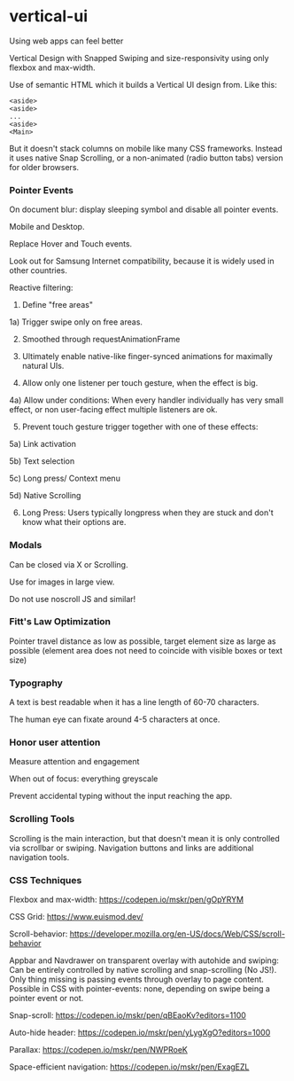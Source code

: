 # vertical-ui
Using web apps can feel better

Vertical Design with Snapped Swiping and size-responsivity using only flexbox and max-width.

Use of semantic HTML which it builds a Vertical UI design from. Like this:

```
<aside>
<aside>
...
<aside>
<Main>
```

But it doesn't stack columns on mobile like many CSS frameworks. Instead it uses native Snap Scrolling, or a non-animated (radio button tabs) version for older browsers.

### Pointer Events

On document blur: display sleeping symbol and disable all pointer events. 

Mobile and Desktop.

Replace Hover and Touch events.

Look out for Samsung Internet compatibility, because it is widely used in other countries.

Reactive filtering:

1) Define "free areas"

1a) Trigger swipe only on free areas.

2) Smoothed through requestAnimationFrame

3) Ultimately enable native-like finger-synced animations for maximally natural UIs.

4) Allow only one listener per touch gesture, when the effect is big.

4a) Allow under conditions: When every handler individually has very small effect, or non user-facing effect multiple listeners are ok. 

5) Prevent touch gesture trigger together with one of these effects:

5a) Link activation

5b) Text selection

5c) Long press/ Context menu

5d) Native Scrolling

6) Long Press: Users typically longpress when they are stuck and don't know what their options are.

### Modals

Can be closed via X or Scrolling.

Use for images in large view.

Do not use noscroll JS and similar!

### Fitt's Law Optimization

Pointer travel distance as low as possible, target element size as large as possible (element area does not need to coincide with visible boxes or text size)

### Typography

A text is best readable when it has a line length of 60-70 characters.

The human eye can fixate around 4-5 characters at once.

### Honor user attention

Measure attention and engagement

When out of focus: everything greyscale

Prevent accidental typing without the input reaching the app.

### Scrolling Tools

Scrolling is the main interaction, but that doesn't mean it is only controlled via scrollbar or swiping. Navigation buttons and links are additional navigation tools.
  
### CSS Techniques
  
Flexbox and max-width: https://codepen.io/mskr/pen/gOpYRYM

CSS Grid: https://www.euismod.dev/

Scroll-behavior: https://developer.mozilla.org/en-US/docs/Web/CSS/scroll-behavior

Appbar and Navdrawer on transparent overlay with autohide and swiping:
Can be entirely controlled by native scrolling and snap-scrolling (No JS!). Only thing missing is passing events through overlay to page content. Possible in CSS with pointer-events: none, depending on swipe being a pointer event or not.

Snap-scroll: https://codepen.io/mskr/pen/qBEaoKv?editors=1100

Auto-hide header: https://codepen.io/mskr/pen/yLygXgO?editors=1000

Parallax: https://codepen.io/mskr/pen/NWPRoeK

Space-efficient navigation: https://codepen.io/mskr/pen/ExagEZL

